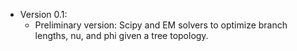 * Version 0.1:
    * Preliminary version: Scipy and EM solvers to optimize branch lengths, nu, and phi given a tree topology.
